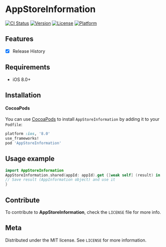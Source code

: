 # AppStoreInformation

[![CI Status](https://img.shields.io/travis/marcmatta@gmail.com/AppStoreInformation.svg?style=flat)](https://travis-ci.org/marcmatta@gmail.com/AppStoreInformation)
[![Version](https://img.shields.io/cocoapods/v/AppStoreInformation.svg?style=flat)](https://cocoapods.org/pods/AppStoreInformation)
[![License](https://img.shields.io/cocoapods/l/AppStoreInformation.svg?style=flat)](https://cocoapods.org/pods/AppStoreInformation)
[![Platform](https://img.shields.io/cocoapods/p/AppStoreInformation.svg?style=flat)](https://cocoapods.org/pods/AppStoreInformation)

## Features

- [x] Release History

## Requirements

- iOS 8.0+

## Installation

#### CocoaPods
You can use [CocoaPods](http://cocoapods.org/) to install `AppStoreInformation` by adding it to your `Podfile`:

```ruby
platform :ios, '8.0'
use_frameworks!
pod 'AppStoreInformation'
```

## Usage example

```swift
import AppStoreInformation
AppStoreInformation.shared(appId: appId).get {[weak self] (result) in
// Save result (AppInformation object) and use it
}
```

## Contribute

To contribute to **AppStoreInformation**, check the ``LICENSE`` file for more info.

## Meta

Distributed under the MIT license. See ``LICENSE`` for more information.

[license-image]: https://img.shields.io/badge/License-MIT-blue.svg
[license-url]: LICENSE

